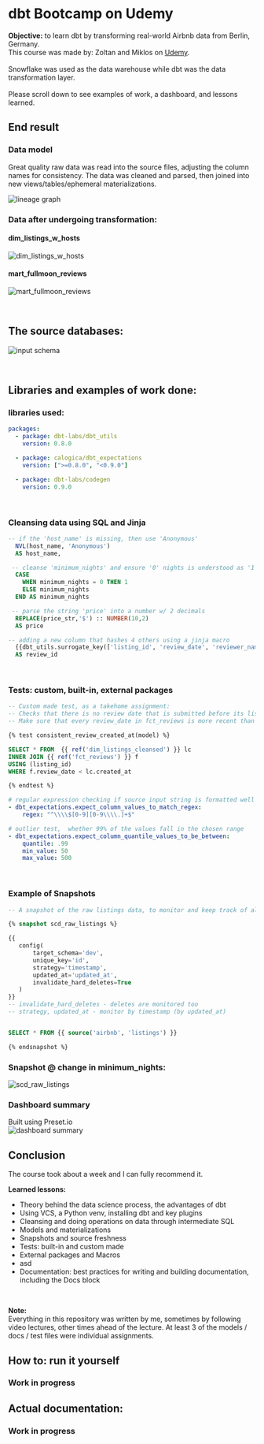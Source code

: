 # dbt Bootcamp on Udemy
**Objective:** to learn dbt by transforming real-world Airbnb data from Berlin, Germany.
</br>
This course was made by: Zoltan and Miklos on [Udemy](https://www.udemy.com/course/complete-dbt-data-build-tool-bootcamp-zero-to-hero-learn-dbt).
</br>
</br>
Snowflake was used as the data warehouse while dbt was the data transformation layer.
</br>
</br>
Please scroll down to see examples of work, a dashboard, and lessons learned.

## End result
### Data model
Great quality raw data was read into the source files, adjusting the column names for consistency. The data was cleaned and parsed, then joined into new views/tables/ephemeral materializations.
</br>

![lineage graph](dbtbootcamp/assets/lineage_graph.png)

### Data after undergoing transformation:
#### dim_listings_w_hosts
![dim_listings_w_hosts](dbtbootcamp/assets/dim_listings_w_hosts.png)
#### mart_fullmoon_reviews
![mart_fullmoon_reviews](dbtbootcamp/assets/mart_fullmoon_reviews.png)

</br>

## The source databases:
![input schema](dbtbootcamp/assets/input_schema.png)

</br>


## Libraries and examples of work done:
### libraries used:
```yaml
packages:
  - package: dbt-labs/dbt_utils
    version: 0.8.0

  - package: calogica/dbt_expectations
    version: [">=0.8.0", "<0.9.0"]

  - package: dbt-labs/codegen
    version: 0.9.0

```
</br>

### Cleansing data using SQL and Jinja
```sql
-- if the 'host_name' is missing, then use 'Anonymous'
  NVL(host_name, 'Anonymous')
  AS host_name,
```
```sql
 -- cleanse 'minimum_nights' and ensure '0' nights is understood as '1'
  CASE
	WHEN minimum_nights = 0 THEN 1
    ELSE minimum_nights
  END AS minimum_nights
```
```sql
 -- parse the string 'price' into a number w/ 2 decimals
  REPLACE(price_str,'$') :: NUMBER(10,2)
  AS price
```
```sql
-- adding a new column that hashes 4 others using a jinja macro
  {{dbt_utils.surrogate_key(['listing_id', 'review_date', 'reviewer_name', 'review_text'])}}
  AS review_id

```
</br>

### Tests: custom, built-in, external packages

```sql
-- Custom made test, as a takehome assignment:
-- Checks that there is no review date that is submitted before its listing was created
-- Make sure that every review_date in fct_reviews is more recent than the associated created_at in dim_listings_cleansed

{% test consistent_review_created_at(model) %}

SELECT * FROM  {{ ref('dim_listings_cleansed') }} lc
INNER JOIN {{ ref('fct_reviews') }} f
USING (listing_id)
WHERE f.review_date < lc.created_at

{% endtest %}
```

```yaml
# regular expression checking if source input string is formatted well
- dbt_expectations.expect_column_values_to_match_regex:
	regex: "^\\\\$[0-9][0-9\\\\.]+$"
```

```yaml
# outlier test,  whether 99% of the values fall in the chosen range
- dbt_expectations.expect_column_quantile_values_to_be_between:
	quantile: .99
	min_value: 50
	max_value: 500
```
</br>

### Example of Snapshots
```sql
-- A snapshot of the raw listings data, to monitor and keep track of all past versions

{% snapshot scd_raw_listings %}

{{
   config(
       target_schema='dev',
       unique_key='id',
       strategy='timestamp',
       updated_at='updated_at',
       invalidate_hard_deletes=True
   )
}}
-- invalidate_hard_deletes - deletes are monitored too
-- strategy, updated_at - monitor by timestamp (by updated_at)


SELECT * FROM {{ source('airbnb', 'listings') }}

{% endsnapshot %}
```
### Snapshot @ change in minimum_nights:
![scd_raw_listings](dbtbootcamp/assets/snapshot-scd_raw_listings.png)
</br>


### Dashboard summary
Built using Preset.io
</br>
![dashboard summary](dbtbootcamp/assets/dashboard-dbt-airbnb-summary.png)
</br>

## Conclusion
The course took about a week and I can fully recommend it.
</br>

**Learned lessons:**
* Theory behind the data science process, the advantages of dbt
* Using VCS, a Python venv, installing dbt and key plugins
* Cleansing and doing operations on data through intermediate SQL
* Models and materializations
* Snapshots and source freshness
* Tests: built-in and custom made
* External packages and Macros
* asd
* Documentation: best practices for writing and building documentation, including the Docs block
</br>

**Note:** </br>
Everything in this repository was written by me, sometimes by following video lectures, other times ahead of the lecture. At least 3 of the models / docs / test files were individual assignments.
</br>



## How to: run it yourself
### Work in progress

## Actual documentation:
### Work in progress
